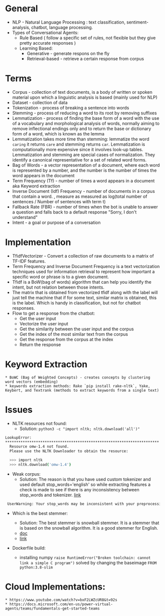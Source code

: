 # General

* NLP - Natural Language Processing : text classification, sentiment-analysis, chatbot, language processing.
* Types of Conversational Agents:
  * Rule Based ( follow a specific set of rules, not flexible but they give pretty accurate responses )
  * Learning Based:
      * Generative - generate respons on the fly
      * Retrieval-based - retrieve a certain response from corpus

# Terms

* Corpus - collection of text documents, is a body of written or spoken material upon which a linguistic analysis is based (mainly used for NLP)
* Dataset - collection of data 
* Tokenization - process of breaking a sentence into words
* Stemming - process of reducing a word to its root by removing suffixes
* Lemmatization - process of finding the base form of a word with the use of a vocabulary and morphological analysis of words, normally aiming to remove inflectional endings only and to return the base or dictionary form of a word, which is known as the lemma
* Lemmatization takes more time than stemming: lemmatize the word `caring` it returns `care` and stemming returns `car`. Lemmatization is computationally more expensive since it involves look-up tables. Lemmatization and stemming are special cases of normalization. They identify a canonical representative for a set of related word forms.
* Bag of Words - a vector representation of a document, where each word is represented by a number, and the number is the number of times the word appears in the document
* Term Frequency (Tf) - number of times a word appears in a document aka Keyword extraction
* Inverse Document (Idf) Frequency - number of documents in a corpus that contain a word.
, measure as measured as log(total number of sentences / Number of sentences with term t)
* Fallback Rate (FBR) - number of times when the bot is unable to answer a question and falls back to a default response "Sorry, I don't understand"
* Intent - a goal or purpose of a conversation

# Implementation

* TfidfVectorizer - Convert a collection of raw documents to a matrix of TF-IDF features.
* Term Frequency and Inverse Document Frequency is a text vectorization techniques used for information retrieval to represent how important a specific word or phrase is to a given document.
* Tfidf is a BoW(bag of words) algorithm that can help you identify the intent, but not relation between those intents.
* The matrix that is obtained from vectorized tfidf along with the label will just tell the machine that if for some text, similar matrix is obtained, this is the label. Which is handy in classification, but not for chatbot responses.
* Flow to get a response from the chatbot:
    * Get the user input
    * Vectorize the user input
    * Get the similarity between the user input and the corpus
    * Get the index of the most similar text from the corpus
    * Get the response from the corpus at the index
    * Return the response

# Keyword Extraction
    * BoWC (Bag of Weighted Concepts) - creates concepts by clustering word vectors (embedding)
    * keywords extraction methods: Rake `pip install rake-nltk`, Yake, Keybert, and Textrank (methods to extract keywords from a single text)

# Issues

* NLTK resources not found:
    * Solution: `python3 -c "import nltk; nltk.download('all')"`
```bash
LookupError: 
**********************************************************************
  Resource omw-1.4 not found.
  Please use the NLTK Downloader to obtain the resource:

  >>> import nltk
  >>> nltk.download('omw-1.4')
```

* Weak corpus:
    * Solution: The reason is that you have used custom tokenizer and used default stop_words='english' so while extracting features a check is made to see if there is any inconsistency between stop_words and tokenizer. [link](https://stackoverflow.com/questions/60280307/tokenizing-the-stop-words-generated-tokens-ha-le-u-wa-not-in-stop-w)
```bash
 UserWarning: Your stop_words may be inconsistent with your preprocessing. Tokenizing the stop words generated tokens ['ha', 'le', 'u', 'wa'] not in stop_words.
 ```

 * Which is the best stemmer:
    * Solution: The best stemmer is snowball stemmer. It is a stemmer that is based on the snowball algorithm. It is a good stemmer for English.
    * [doc](https://www.nltk.org/api/nltk.stem.html#module-nltk.stem.snowball)
    * [link](https://stackoverflow.com/questions/24647400/what-is-the-best-stemming-method-in-python)


* Dockerfile build:
    * installing numpy `raise RuntimeError("Broken toolchain: cannot link a simple C program")` solved by changing the baseimage `FROM python:3.8-slim`

# Cloud Implementations:
    * https://www.youtube.com/watch?v=bxF2LWZcUR8&t=92s
    * https://docs.microsoft.com/en-us/power-virtual-agents/teams/fundamentals-get-started-teams

